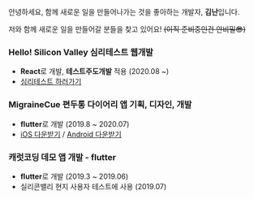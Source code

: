안녕하세요, 함께 새로운 일을 만들어나가는 것을 좋아하는 개발자, **김난**입니다.

저와 함께 새로운 일을 만들어갈 분들을 찾고 있어요! ~~(이직 준비중인건 안비밀😎)~~

### Hello! Silicon Valley 심리테스트 웹개발
* **React**로 개발, **테스트주도개발** 적용 (2020.08 ~)
* [심리테스트 하러가기](https://hellosiliconvalley.me)

### MigraineCue 편두통 다이어리 앱 기획, 디자인, 개발 
* **flutter**로 개발 (2019.8 ~ 2020.07) 
* [iOS 다운받기](https://apps.apple.com/app/migrainecue/id1509203442) / [Android 다운받기](https://play.google.com/store/apps/details?id=com.physiocue.app.migrainecue)

### 캐럿코딩 데모 앱 개발  - flutter
* **flutter**로 개발 (2019.3 ~ 2019.06)
* 실리콘밸리 현지 사용자 테스트에 사용 (2019.07)
